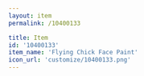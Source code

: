 ```yaml
---
layout: item
permalink: /10400133

title: Item
id: '10400133'
item_name: 'Flying Chick Face Paint'
icon_url: 'customize/10400133.png'
---
```

